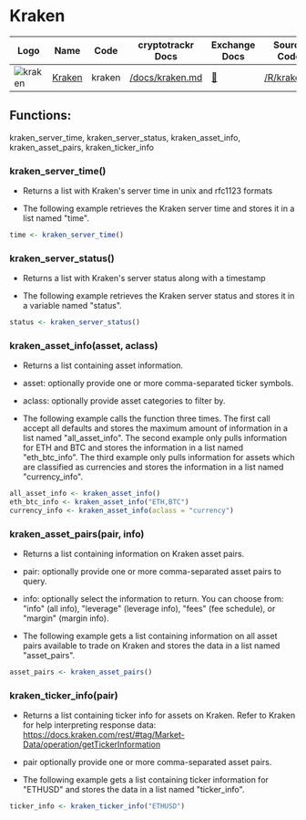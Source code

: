 # Kraken

| Logo                                                                                                            | Name                              | Code   | cryptotrackr Docs                                                                        | Exchange Docs                       | Source Code                                                                      |
|-----------------------------------------------------------------------------------------------------------------|-----------------------------------|--------|------------------------------------------------------------------------------------------|-------------------------------------|----------------------------------------------------------------------------------|
| ![kraken](https://user-images.githubusercontent.com/51840849/76173629-fc67fb00-61b1-11ea-84fe-f2de582f58a3.jpg) | [Kraken](https://www.kraken.com/) | kraken | [/docs/kraken.md](https://github.com/TrevorFrench/cryptotrackr/blob/main/docs/kraken.md) | [🏢](https://docs.kraken.com/rest/) | [/R/kraken.R](https://github.com/TrevorFrench/cryptotrackr/blob/main/R/kraken.R) |

## Functions:

kraken_server_time, kraken_server_status, kraken_asset_info, kraken_asset_pairs, kraken_ticker_info

### kraken_server_time()

-   Returns a list with Kraken's server time in unix and rfc1123 formats

-   The following example retrieves the Kraken server time and stores it in a list named "time".

``` r
time <- kraken_server_time()
```

### kraken_server_status()

-   Returns a list with Kraken's server status along with a timestamp

-   The following example retrieves the Kraken server status and stores it in a variable named "status".

``` r
status <- kraken_server_status()
```

### kraken_asset_info(asset, aclass)

-   Returns a list containing asset information.

-   asset: optionally provide one or more comma-separated ticker symbols.

-   aclass: optionally provide asset categories to filter by.

-   The following example calls the function three times. The first call accept all defaults and stores the maximum amount of information in a list named "all_asset_info". The second example only pulls information for ETH and BTC and stores the information in a list named "eth_btc_info". The third example only pulls information for assets which are classified as currencies and stores the information in a list named "currency_info".

``` r
all_asset_info <- kraken_asset_info()
eth_btc_info <- kraken_asset_info("ETH,BTC")
currency_info <- kraken_asset_info(aclass = "currency")
```

### kraken_asset_pairs(pair, info)

-   Returns a list containing information on Kraken asset pairs.

-   pair: optionally provide one or more comma-separated asset pairs to query.

-   info: optionally select the information to return. You can choose from: "info" (all info), "leverage" (leverage info), "fees" (fee schedule), or "margin" (margin info).

-   The following example gets a list containing information on all asset pairs available to trade on Kraken and stores the data in a list named "asset_pairs".

``` r
asset_pairs <- kraken_asset_pairs()
```

### kraken_ticker_info(pair)

-   Returns a list containing ticker info for assets on Kraken. Refer to Kraken for help interpreting response data: <https://docs.kraken.com/rest/#tag/Market-Data/operation/getTickerInformation>

-   pair optionally provide one or more comma-separated asset pairs.

-   The following example gets a list containing ticker information for "ETHUSD" and stores the data in a list named "ticker_info".

``` r
ticker_info <- kraken_ticker_info("ETHUSD")
```
